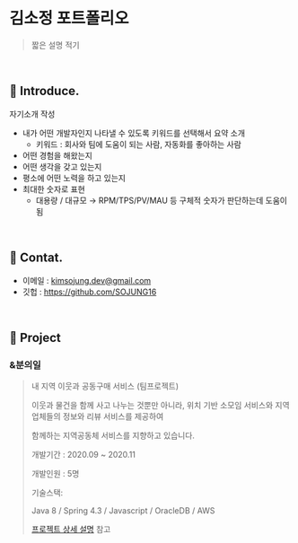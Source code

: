 # 김소정 포트폴리오
> 짧은 설명 적기

</br>
  
## :pushpin: Introduce.
자기소개 작성
- 내가 어떤 개발자인지 나타낼 수 있도록 키워드를 선택해서 요약 소개
  - 키워드 : 회사와 팀에 도움이 되는 사람, 자동화를 좋아하는 사람
- 어떤 경험을 해왔는지
- 어떤 생각을 갖고 있는지
- 평소에 어떤 노력을 하고 있는지
- 최대한 숫자로 표현
  - 대용량 / 대규모 → RPM/TPS/PV/MAU 등 구체적 숫자가 판단하는데 도움이 됨

</br>

## :pushpin: Contat.

- 이메일 : kimsojung.dev@gmail.com
- 깃헙 :  https://github.com/SOJUNG16

</br>


## :pushpin: Project

### &분의일 

> 내 지역 이웃과 공동구매 서비스 (팀프로젝트)
>  
> 이웃과 물건을 함께 사고 나누는 것뿐만 아니라, 위치 기반 소모임 서비스와 지역 업체들의 정보와 리뷰 서비스를 제공하여
>  
> 함께하는 지역공동체 서비스를 지향하고 있습니다.
> 
> 개발기간  : 2020.09 ~ 2020.11
> 
> 개발인원  : 5명
>
>
> 기술스택:
>
> Java 8 / Spring 4.3 / Javascript / OracleDB / AWS 
>
> [ 프로젝트 상세 설명](https://github.com/SOJUNG16/andOne) 참고
